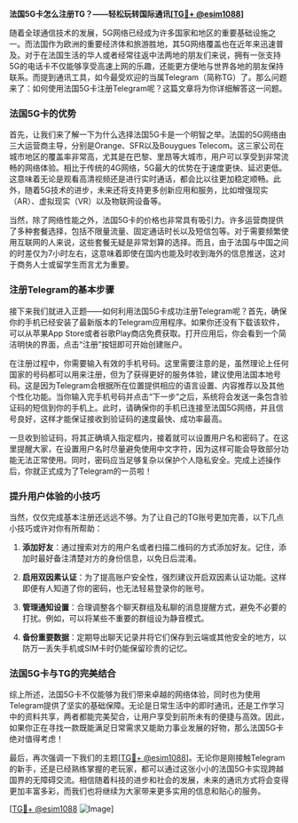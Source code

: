 **法国5G卡怎么注册TG？——轻松玩转国际通讯[[TG💪+ @esim1088](https://t.me/s/esim1088)]**

随着全球通信技术的发展，5G网络已经成为许多国家和地区的重要基础设施之一。而法国作为欧洲的重要经济体和旅游胜地，其5G网络覆盖也在近年来迅速普及。对于在法国生活的华人或者经常往返中法两地的朋友们来说，拥有一张支持5G的电话卡不仅能够享受高速上网的乐趣，还能更方便地与世界各地的朋友保持联系。而提到通讯工具，如今最受欢迎的当属Telegram（简称TG）了。那么问题来了：如何使用法国5G卡注册Telegram呢？这篇文章将为你详细解答这一问题。

### 法国5G卡的优势

首先，让我们来了解一下为什么选择法国5G卡是一个明智之举。法国的5G网络由三大运营商主导，分别是Orange、SFR以及Bouygues Telecom。这三家公司在城市地区的覆盖率非常高，尤其是在巴黎、里昂等大城市，用户可以享受到非常流畅的网络体验。相比于传统的4G网络，5G最大的优势在于速度更快、延迟更低。这意味着无论是观看高清视频还是进行实时通话，都会比以往更加稳定顺畅。此外，随着5G技术的进步，未来还将支持更多创新应用和服务，比如增强现实（AR）、虚拟现实（VR）以及物联网设备等。

当然，除了网络性能之外，法国5G卡的价格也非常具有吸引力。许多运营商提供了多种套餐选择，包括不限量流量、固定通话时长以及短信包等。对于需要频繁使用互联网的人来说，这些套餐无疑是非常划算的选择。而且，由于法国与中国之间的时差仅为7小时左右，这意味着即使在国内也能及时收到海外的信息推送，这对于商务人士或留学生而言尤为重要。

### 注册Telegram的基本步骤

接下来我们就进入正题——如何利用法国5G卡成功注册Telegram呢？首先，确保你的手机已经安装了最新版本的Telegram应用程序。如果你还没有下载该软件，可以从苹果App Store或者谷歌Play商店免费获取。打开应用后，你会看到一个简洁明快的界面，点击“注册”按钮即可开始创建账户。

在注册过程中，你需要输入有效的手机号码。这里需要注意的是，虽然理论上任何国家的号码都可以用来注册，但为了获得更好的服务体验，建议使用法国本地号码。这是因为Telegram会根据所在位置提供相应的语言设置、内容推荐以及其他个性化功能。当你输入完手机号码并点击“下一步”之后，系统将会发送一条包含验证码的短信到你的手机上。此时，请确保你的手机已连接至法国5G网络，并且信号良好，这样才能保证接收到验证码的速度最快、成功率最高。

一旦收到验证码，将其正确填入指定框内，接着就可以设置用户名和密码了。在这里提醒大家，在设置用户名时尽量避免使用中文字符，因为这样可能会导致部分功能无法正常使用。同时，密码应当足够复杂以保护个人隐私安全。完成上述操作后，你就正式成为了Telegram的一员啦！

### 提升用户体验的小技巧

当然，仅仅完成基本注册还远远不够。为了让自己的TG账号更加完善，以下几点小技巧或许对你有所帮助：

1. **添加好友**：通过搜索对方的用户名或者扫描二维码的方式添加好友。记住，添加时最好备注清楚对方的身份信息，以免日后混淆。
   
2. **启用双因素认证**：为了提高账户安全性，强烈建议开启双因素认证功能。这样即便有人知道了你的密码，也无法轻易登录你的账号。

3. **管理通知设置**：合理调整各个聊天群组及私聊的消息提醒方式，避免不必要的打扰。例如，可以将某些不重要的群组设为静音模式。

4. **备份重要数据**：定期导出聊天记录并将它们保存到云端或其他安全的地方，以防万一丢失手机或SIM卡时仍能保留珍贵的记忆。

### 法国5G卡与TG的完美结合

综上所述，法国5G卡不仅能够为我们带来卓越的网络体验，同时也为使用Telegram提供了坚实的基础保障。无论是日常生活中的即时通讯，还是工作学习中的资料共享，两者都能完美契合，让用户享受到前所未有的便捷与高效。因此，如果你正在寻找一款既能满足日常需求又能助力事业发展的好物，那么法国5G卡绝对值得考虑！

最后，再次强调一下我们的主题[[TG💪+ @esim1088](https://t.me/s/esim1088)]。无论你是刚接触Telegram的新手，还是已经熟练掌握的老玩家，都可以通过这张小小的法国5G卡实现跨越国界的无障碍交流。相信随着科技的进步和社会的发展，未来的通讯方式将会变得更加丰富多彩，而我们也将继续为大家带来更多实用的信息和贴心的服务。

[[TG💪+ @esim1088](https://t.me/s/esim1088) ![Image](https://i.postimg.cc/4NQfJmqS/Snipaste-2025-05-13-00-14-12.png)]